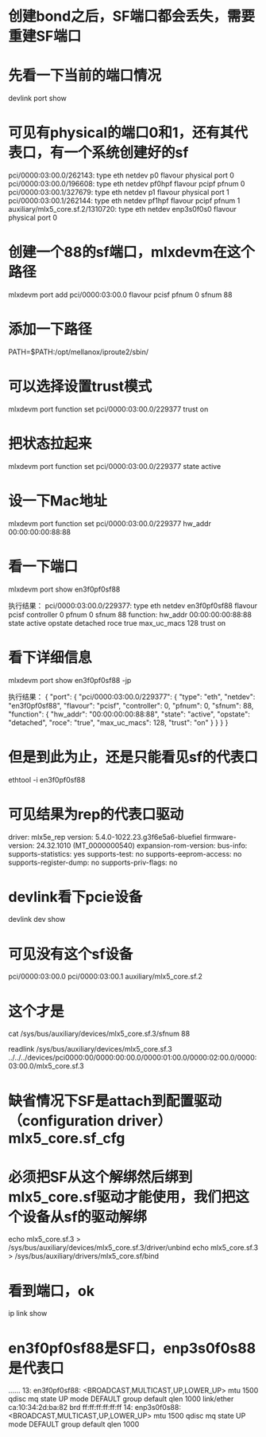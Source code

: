 
# 创建bond之后，SF端口都会丢失，需要重建SF端口

# 先看一下当前的端口情况

devlink port show

# 可见有physical的端口0和1，还有其代表口，有一个系统创建好的sf

pci/0000:03:00.0/262143: type eth netdev p0 flavour physical port 0
pci/0000:03:00.0/196608: type eth netdev pf0hpf flavour pcipf pfnum 0
pci/0000:03:00.1/327679: type eth netdev p1 flavour physical port 1
pci/0000:03:00.1/262144: type eth netdev pf1hpf flavour pcipf pfnum 1
auxiliary/mlx5_core.sf.2/1310720: type eth netdev enp3s0f0s0 flavour physical port 0


# 创建一个88的sf端口，mlxdevm在这个路径

mlxdevm port add pci/0000:03:00.0 flavour pcisf pfnum 0 sfnum 88

# 添加一下路径

PATH=$PATH:/opt/mellanox/iproute2/sbin/

# 可以选择设置trust模式

mlxdevm port function set pci/0000:03:00.0/229377 trust on

# 把状态拉起来

mlxdevm port function set pci/0000:03:00.0/229377 state active

# 设一下Mac地址

mlxdevm port function set pci/0000:03:00.0/229377 hw_addr 00:00:00:00:88:88

# 看一下端口

mlxdevm port show en3f0pf0sf88

执行结果：
pci/0000:03:00.0/229377: type eth netdev en3f0pf0sf88 flavour pcisf controller 0 pfnum 0 sfnum 88
  function:
    hw_addr 00:00:00:00:88:88 state active opstate detached roce true max_uc_macs 128 trust on

# 看下详细信息

mlxdevm port show en3f0pf0sf88 -jp

执行结果：
{
    "port": {
        "pci/0000:03:00.0/229377": {
            "type": "eth",
            "netdev": "en3f0pf0sf88",
            "flavour": "pcisf",
            "controller": 0,
            "pfnum": 0,
            "sfnum": 88,
            "function": {
                "hw_addr": "00:00:00:00:88:88",
                "state": "active",
                "opstate": "detached",
                "roce": "true",
                "max_uc_macs": 128,
                "trust": "on"
            }
        }
    }
}

# 但是到此为止，还是只能看见sf的代表口

ethtool -i en3f0pf0sf88

# 可见结果为rep的代表口驱动

driver: mlx5e_rep
version: 5.4.0-1022.23.g3f6e5a6-bluefiel
firmware-version: 24.32.1010 (MT_0000000540)
expansion-rom-version:
bus-info:
supports-statistics: yes
supports-test: no
supports-eeprom-access: no
supports-register-dump: no
supports-priv-flags: no

# devlink看下pcie设备

devlink dev show

# 可见没有这个sf设备

pci/0000:03:00.0
pci/0000:03:00.1
auxiliary/mlx5_core.sf.2

# 这个才是

cat /sys/bus/auxiliary/devices/mlx5_core.sf.3/sfnum
88

readlink /sys/bus/auxiliary/devices/mlx5_core.sf.3
../../../devices/pci0000:00/0000:00:00.0/0000:01:00.0/0000:02:00.0/0000:03:00.0/mlx5_core.sf.3

# 缺省情况下SF是attach到配置驱动（configuration driver）mlx5_core.sf_cfg
# 必须把SF从这个解绑然后绑到mlx5_core.sf驱动才能使用，我们把这个设备从sf的驱动解绑

echo mlx5_core.sf.3 >  /sys/bus/auxiliary/devices/mlx5_core.sf.3/driver/unbind
echo mlx5_core.sf.3 > /sys/bus/auxiliary/drivers/mlx5_core.sf/bind

# 看到端口，ok

ip link show

# en3f0pf0sf88是SF口，enp3s0f0s88是代表口

......
13: en3f0pf0sf88: <BROADCAST,MULTICAST,UP,LOWER_UP> mtu 1500 qdisc mq state UP mode DEFAULT group default qlen 1000
    link/ether ca:10:34:2d:ba:82 brd ff:ff:ff:ff:ff:ff
14: enp3s0f0s88: <BROADCAST,MULTICAST,UP,LOWER_UP> mtu 1500 qdisc mq state UP mode DEFAULT group default qlen 1000

